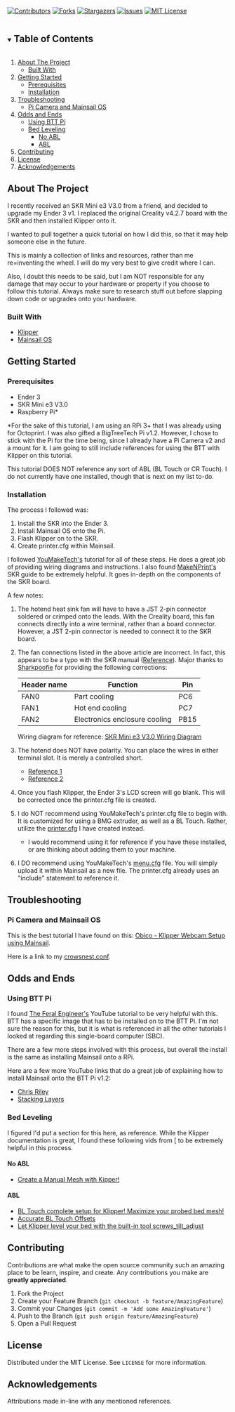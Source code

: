 <!--
*** Thanks for checking out the Best-README-Template. If you have a suggestion
*** that would make this better, please fork the repo and create a pull request
*** or simply open an issue with the tag "enhancement".
*** Thanks again! Now go create something AMAZING! :D
***
***
***
*** To avoid retyping too much info. Do a search and replace for the following:
*** github_username, repo_name, twitter_handle, email, project_title, project_description
-->



<!-- PROJECT SHIELDS -->
<!--
*** I'm using markdown "reference style" links for readability.
*** Reference links are enclosed in brackets [ ] instead of parentheses ( ).
*** See the bottom of this document for the declaration of the reference variables
*** for contributors-url, forks-url, etc. This is an optional, concise syntax you may use.
*** https://www.markdownguide.org/basic-syntax/#reference-style-links
-->
[![Contributors][contributors-shield]][contributors-url]
[![Forks][forks-shield]][forks-url]
[![Stargazers][stars-shield]][stars-url]
[![Issues][issues-shield]][issues-url]
[![MIT License][license-shield]][license-url]



<!-- TABLE OF CONTENTS -->
<details open="open">
  <summary><h2 style="display: inline-block">Table of Contents</h2></summary>
  <ol>
    <li>
      <a href="#about-the-project">About The Project</a>
      <ul>
        <li><a href="#built-with">Built With</a></li>
      </ul>
    </li>
    <li>
      <a href="#getting-started">Getting Started</a>
      <ul>
        <li><a href="#prerequisites">Prerequisites</a></li>
        <li><a href="#installation">Installation</a></li>
      </ul>
    </li>
    <li><a href="#troubleshooting">Troubleshooting</a>
      <ul>
        <li><a href="#pi-camera-and-mainsail-os">Pi Camera and Mainsail OS</a></li>
      </ul>
    </li>
    <li><a href="#odds-and-ends">Odds and Ends</a>
      <ul>
        <li><a href="#using-btt-pi">Using BTT Pi</a></li>
        <li><a href="#bed-leveling">Bed Leveling</a>
          <ul>
            <li><a href="#no-abl">No ABL</a></li>
            <li><a href="#abl">ABL</a></li>
          </ul>
        </li>
      </ul>
    </li>    
    <li><a href="#contributing">Contributing</a></li>
    <li><a href="#license">License</a></li>
    <li><a href="#acknowledgements">Acknowledgements</a></li>
  </ol>
</details>



<!-- ABOUT THE PROJECT -->
## About The Project

I recently received an SKR Mini e3 V3.0 from a friend, and decided to upgrade my Ender 3 v1. I replaced the original Creality v4.2.7 board with the SKR and then installed Klipper onto it.

I wanted to pull together a quick tutorial on how I did this, so that it may help someone else in the future.

This is mainly a collection of links and resources, rather than me re=inventing the wheel. I will do my very best to give credit where I can.

Also, I doubt this needs to be said, but I am NOT responsible for any damage that may occur to your hardware or property if you choose to follow this tutorial. Always make sure to research stuff out before slapping down code or upgrades onto your hardware.


### Built With

* [Klipper](https://www.klipper3d.org/)
* [Mainsail OS](https://docs-os.mainsail.xyz/)

<!-- GETTING STARTED -->
## Getting Started

### Prerequisites

* Ender 3
* SKR Mini e3 V3.0
* Raspberry Pi*

*For the sake of this tutorial, I am using an RPi 3+ that I was already using for Octoprint. I was also gifted a BigTreeTech Pi v1.2. However, I chose to stick with the Pi for the time being, since I already have a Pi Camera v2 and a mount for it. I am going to still include references for using the BTT with Klipper on this tutorial.

This tutorial DOES NOT reference any sort of ABL (BL Touch or CR Touch). I do not currently have one installed, though that is next on my list to-do.

### Installation

The process I followed was:

1. Install the SKR into the Ender 3.
2. Install Mainsail OS onto the Pi.
3. Flash Klipper on to the SKR.
4. Create printer.cfg within Mainsail.

I followed [YouMakeTech's](https://www.youmaketech.com/how-to-install-klipper-on-the-skr-mini-e3-v3/) tutorial for all of these steps. He does a great job of providing wiring diagrams and instructions.
I also found [MakeNPrint's](https://www.makenprint.uk/3d-printing/3d-printing-guides/3d-printer-mainboard-installation-guides/btt-skr-mini-e3-v3-guides/btt-skr-mini-e3-v3-setup-guide/) SKR guide to be extremely helpful. It goes in-depth on the components of the SKR board.

A few notes:

1. The hotend heat sink fan will have to have a JST 2-pin connector soldered or crimped onto the leads. With the Creality board, this fan connects directly into a wire terminal, rather than a board connector. However, a JST 2-pin connector is needed to connect it to the SKR board.
2. The fan connections listed in the above article are incorrect. In fact, this appears to be a typo with the SKR manual ([Reference](https://www.reddit.com/r/ender3/comments/wc09uz/bigtreetech_skr_mini_e3_v30_fan_connections/)). Major thanks to [Sharkpoofie](https://www.reddit.com/user/Sharkpoofie/) for providing the following corrections:

      | Header name |	Function | Pin |
      | ----------- | -------- | --- |
      | FAN0 | Part cooling | PC6 |
      | FAN1 | Hot end cooling | PC7 |
      | FAN2 | Electronics enclosure cooling | PB15 |

   Wiring diagram for reference: [SKR Mini e3 V3.0 Wiring Diagram](https://github.com/bigtreetech/BIGTREETECH-SKR-mini-E3/blob/master/hardware/BTT%20SKR%20MINI%20E3%20V3.0/Hardware/BTT%20E3%20SKR%20MINI%20V3.0_PIN.pdf)

4. The hotend does NOT have polarity. You can place the wires in either terminal slot. It is merely a controlled short.
    * [Reference 1](https://www.reddit.com/r/ender3/comments/lx5azz/do_the_hotend_cables_have_polarity_ehy_are_they/)
    * [Reference 2](https://www.reddit.com/r/ender3/comments/bwvdn0/replacing_hot_end_wiring_confusion/)

5. Once you flash Klipper, the Ender 3's LCD screen will go blank. This will be corrected once the printer.cfg file is created.

6. I do NOT recommend using YouMakeTech's printer.cfg file to begin with. It is customized for using a BMG extruder, as well as a BL Touch. Rather, utilize the [printer.cfg](https://github.com/cr45hmurphy/klipper_ender3_skr-mini-e3-v3_install/blob/0d290d527142f9daa1aa6f37e96509ac6b961585/configs/Ender3v1_SKR-Mini-e3-V3/printer.cfg) I have created instead.
    * I would recommend using it for reference if you have these installed, or are thinking about adding them to your machine. 
   
7. I DO recommend using YouMakeTech's [menu.cfg](https://github.com/YouMakeTech/klipper-ender3/blob/8203aa3c9eecd9890e51132bdd0cc69a4b751e18/config/Ender-3%20Pro/SKR-Mini-E3-V3.0/menu.cfg) file. You will simply upload it within Mainsail as a new file. The printer.cfg already uses an "include" statement to reference it.

## Troubleshooting

### Pi Camera and Mainsail OS

This is the best tutorial I have found on this: [Obico - Klipper Webcam Setup using Mainsail](https://www.obico.io/blog/klipper-camera-mainsail/).

Here is a link to my [crowsnest.conf](https://github.com/cr45hmurphy/klipper_ender3_skr-mini-e3-v3_install/blob/2801822068c0f1d101cf65081c439dc799d973a2/configs/Ender3v1_SKR-Mini-e3-V3/crowsnest.conf).

## Odds and Ends

### Using BTT Pi

I found [The Feral Engineer's](https://www.youtube.com/watch?v=Ry9Q-toA11w) YouTube tutorial to be very helpful with this. BTT has a specific image that has to be installed on to the BTT Pi. I'm not sure the reason for this, but it is what is referenced in all the other tutorials I looked at regarding this single-board computer (SBC).

There are a few more steps involved with this process, but overall the install is the same as installing Mainsail onto a RPi.

Here are a few more YouTube links that do a great job of explaining how to install Mainsail onto the BTT Pi v1.2:

* [Chris Riley](https://www.youtube.com/watch?v=Df8-7zcwiUc)
* [Stacking Layers](https://www.youtube.com/watch?v=Df8-7zcwiUc&t=2209s&themeRefresh=1)

### Bed Leveling

I figured I'd put a section for this here, as reference. While the Klipper documentation is great, I found these following vids from [ to be extremely helpful in this process.

#### No ABL
* [Create a Manual Mesh with Kipper!](https://www.youtube.com/watch?v=yNoPNzFKXvU)

#### ABL
* [BL Touch complete setup for Klipper! Maximize your probed bed mesh!](https://www.youtube.com/watch?v=5vmjBXvY6BA)
* [Accurate BL Touch Offsets](https://www.youtube.com/shorts/FKvPU2nwdts)
* [Let Klipper level your bed with the built-in tool screws_tilt_adjust](https://www.youtube.com/watch?v=APAbl5PGEh0)

<!-- CONTRIBUTING -->
## Contributing

Contributions are what make the open source community such an amazing place to be learn, inspire, and create. Any contributions you make are **greatly appreciated**.

1. Fork the Project
2. Create your Feature Branch (`git checkout -b feature/AmazingFeature`)
3. Commit your Changes (`git commit -m 'Add some AmazingFeature'`)
4. Push to the Branch (`git push origin feature/AmazingFeature`)
5. Open a Pull Request


<!-- LICENSE -->
## License

Distributed under the MIT License. See `LICENSE` for more information.


<!-- ACKNOWLEDGEMENTS -->
## Acknowledgements

Attributions made in-line with any mentioned references.



<!-- MARKDOWN LINKS & IMAGES -->
<!-- https://www.markdownguide.org/basic-syntax/#reference-style-links -->
[contributors-shield]: https://img.shields.io/github/contributors/cr45hmurphy/klipper_ender3_skr-mini-e3-v3_install.svg?style=for-the-badge
[contributors-url]: https://github.com/cr45hmurphy/klipper_ender3_skr-mini-e3-v3_install/graphs/contributors
[forks-shield]: https://img.shields.io/github/forks/cr45hmurphy/klipper_ender3_skr-mini-e3-v3_install.svg?style=for-the-badge
[forks-url]: https://github.com/cr45hmurphy/klipper_ender3_skr-mini-e3-v3_install/network/members
[stars-shield]: https://img.shields.io/github/stars/cr45hmurphy/klipper_ender3_skr-mini-e3-v3_install.svg?style=for-the-badge
[stars-url]: https://github.com/cr45hmurphy/klipper_ender3_skr-mini-e3-v3_install/stargazers
[issues-shield]: https://img.shields.io/github/issues/cr45hmurphy/klipper_ender3_skr-mini-e3-v3_install.svg?style=for-the-badge
[issues-url]: https://github.com/cr45hmurphy/klipper_ender3_skr-mini-e3-v3_install/issues
[license-shield]: https://img.shields.io/github/license/cr45hmurphy/klipper_ender3_skr-mini-e3-v3_install.svg?style=for-the-badge
[license-url]: https://github.com/cr45hmurphy/klipper_ender3_skr-mini-e3-v3_install/blob/master/LICENSE.txt
